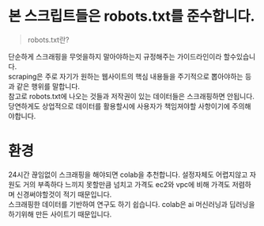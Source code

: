 # 본 스크립트들은 robots.txt를 준수합니다. 

> robots.txt란?

단순하게 스크래핑을 무엇을하지 말아야하는지 규정해주는 가이드라인이라 할수있습니다.  
scraping은 주로 자기가 원하는 웹사이트의 핵심 내용들을 주기적으로 뽑아야하는 등과 같은 행위를 말합니다.    
참고로 robots.txt에 나오는 것들과 저작권이 있는 데이터들은  스크래핑하면 안됩니다.  
당연하게도 상업적으로 데이터를 활용할시에 사용자가 책임져야할 사항이기에 주의해야합니다.    

# 환경
24시간 끊임없이 스크래핑을 해야되면 colab을 추천합니다.
설정자체도 어렵지않고 자원도 거의 부족하다 느끼지 못할만큼 넘치고
가격도 ec2와 vpc에 비해 가격도 저렴하며 신경써야할것이 적기 때문입니다.  
스크래핑한 데이터를 기반하여 연구도 하기 쉽습니다. colab은 ai 머신러닝과 딥러닝을 하기위해 만든 사이트기 때문입니다.
